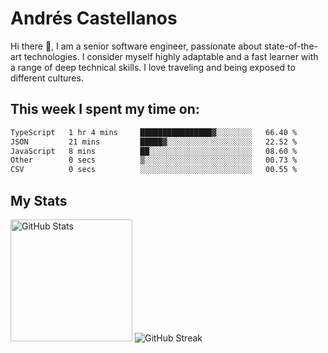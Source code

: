 # Andrés Castellanos

Hi there 👋, I am a senior software engineer, passionate about state-of-the-art technologies. I consider myself highly adaptable and a fast learner with a range of deep technical skills. I love traveling and being exposed to different cultures.

## This week I spent my time on:

<!--START_SECTION:waka-->

```txt
TypeScript   1 hr 4 mins     ████████████████▓░░░░░░░░   66.40 %
JSON         21 mins         █████▓░░░░░░░░░░░░░░░░░░░   22.52 %
JavaScript   8 mins          ██░░░░░░░░░░░░░░░░░░░░░░░   08.60 %
Other        0 secs          ▒░░░░░░░░░░░░░░░░░░░░░░░░   00.73 %
CSV          0 secs          ░░░░░░░░░░░░░░░░░░░░░░░░░   00.55 %
```

<!--END_SECTION:waka-->

## My Stats

<img height="195" src="https://github-readme-stats.vercel.app/api?username=andrescv&show_icons=true&theme=onedark&hide_border=true&card_width=495" alt="GitHub Stats" />

<img src="https://streak-stats.demolab.com?user=andrescv&theme=one-dark-pro&hide_border=true" alt="GitHub Streak" />
